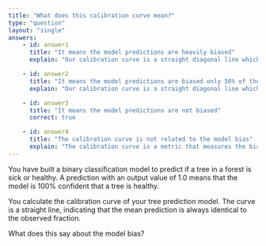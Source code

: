 ```yaml
---
title: "What does this calibration curve mean?"
type: "question"
layout: "single"
answers:
    - id: answer1
      title: "It means the model predictions are heavily biased"
      explain: "Our calibration curve is a straight diagonal line which means the model predictions are not biased."

    - id: answer2
      title: "It means the model predictions are biased only 50% of the time"
      explain: "Our calibration curve is a straight diagonal line which means the model predictions are not biased."

    - id: answer3
      title: "It means the model predictions are not biased"
      correct: true

    - id: answer4
      title: "The calibration curve is not related to the model bias"
      explain: "The calibration curve is a metric that measures the bias of model predictions."
---
```


You have built a binary classification model to predict if a tree in a forest is sick or healthy. A prediction with an output value of 1.0 means that the model is 100% confident that a tree is healthy. 

You calculate the calibration curve of your tree prediction model. The curve is a straight line, indicating that the mean prediction is always identical to the observed fraction. 

What does this say about the model bias? 
